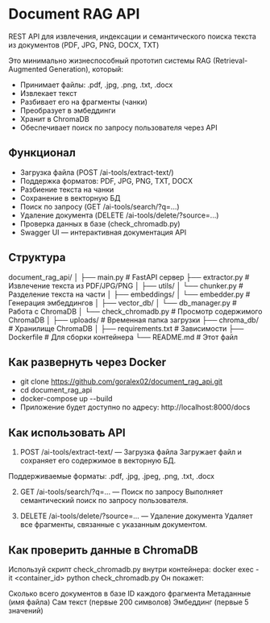 # Document RAG API
REST API для извлечения, индексации и семантического поиска текста из документов (PDF, JPG, PNG, DOCX, TXT) 

Это минимально жизнеспособный прототип системы RAG (Retrieval-Augmented Generation), который:

* Принимает файлы: .pdf, .jpg, .png, .txt, .docx
* Извлекает текст
* Разбивает его на фрагменты (чанки)
* Преобразует в эмбеддинги
* Хранит в ChromaDB
* Обеспечивает поиск по запросу пользователя через API

## Функционал
* Загрузка файла (POST /ai-tools/extract-text/)
* Поддержка форматов: PDF, JPG, PNG, TXT, DOCX
* Разбиение текста на чанки
* Сохранение в векторную БД
* Поиск по запросу (GET /ai-tools/search/?q=...)
* Удаление документа (DELETE /ai-tools/delete/?source=...)
* Проверка данных в базе (check_chromadb.py)
* Swagger UI — интерактивная документация API

## Структура
document_rag_api/
│
├── main.py                     # FastAPI сервер
├── extractor.py                # Извлечение текста из PDF/JPG/PNG
│
├── utils/
│   └── chunker.py              # Разделение текста на части
│
├── embeddings/
│   └── embedder.py             # Генерация эмбеддингов
│
├── vector_db/
│   └── db_manager.py           # Работа с ChromaDB
│   └── check_chromadb.py       # Просмотр содержимого ChromaDB
│
├── uploads/                    # Временная папка загрузки
├── chroma_db/                  # Хранилище ChromaDB
│
├── requirements.txt            # Зависимости
├── Dockerfile                  # Для сборки контейнера
└── README.md                   # Этот файл


## Как развернуть через Docker

* git clone https://github.com/goralex02/document_rag_api.git 
* cd document_rag_api
* docker-compose up --build
* Приложение будет доступно по адресу: http://localhost:8000/docs

##  Как использовать API
1. POST /ai-tools/extract-text/ — Загрузка файла
Загружает файл и сохраняет его содержимое в векторную БД.

Поддерживаемые форматы:
.pdf, .jpg, .jpeg, .png, .txt, .docx

2. GET /ai-tools/search/?q=... — Поиск по запросу
Выполняет семантический поиск по запросу пользователя.

3. DELETE /ai-tools/delete/?source=... — Удаление документа
Удаляет все фрагменты, связанные с указанным документом.

## Как проверить данные в ChromaDB

Используй скрипт check_chromadb.py внутри контейнера:
docker exec -it <container_id> python check_chromadb.py
Он покажет:

Сколько всего документов в базе
ID каждого фрагмента
Метаданные (имя файла)
Сам текст (первые 200 символов)
Эмбеддинг (первые 5 значений)
